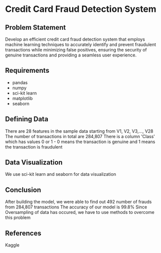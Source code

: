 # Credit Card Fraud Detection System

## Problem Statement
Develop an efficient credit card fraud detection system that employs machine learning techniques to accurately identify and prevent fraudulent transactions while minimizing false positives, ensuring the security of genuine transactions and providing a seamless user experience.

## Requirements
* pandas
* numpy
* sci-kit learn
* matplotlib
* seaborn

##  Defining Data
There are 28 features in the sample data starting from V1, V2, V3,..., V28
The number of transactions in total are 284,807
There is a column 'Class' which has values 0 or 1 - 0 means the transaction is genuine and 1 means the transaction is fraudulent

## Data Visualization
We use sci-kit learn and seaborn for data visualization 

## Conclusion 
After building the model, we were able to find out 492 number of frauds from 284,807 transactions
The accuracy of our model is 99.8%
Since Oversampling of data has occured, we have to use methods to overcome this problem 


## References
Kaggle
